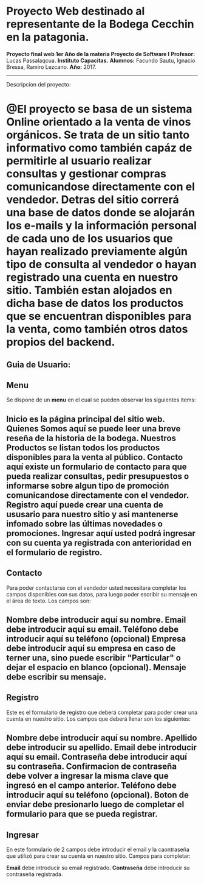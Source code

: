 Proyecto Web destinado al representante de la Bodega Cecchin en la patagonia.
=====
**Proyecto final web 1er Año de la materia Proyecto de Software I**
**Profesor:** Lucas Passalaqcua.
**Instituto Capacitas.**
**Alumnos:** Facundo Sautu, Ignacio Bressa, Ramiro Lezcano.
**Año:** 2017.

------------------------------------------------------------------------------------------

Descripcion del proyecto:

  @El proyecto se basa de un sistema Online orientado a la venta de vinos orgánicos.
  Se trata de un sitio tanto informativo como también capáz de permitirle al usuario
  realizar consultas y gestionar compras comunicandose directamente con el vendedor.
  Detras del sitio correrá una base de datos donde se alojarán los e-mails y la 
  información personal de cada uno de los usuarios que hayan realizado previamente 
  algún tipo de consulta al vendedor o hayan registrado una cuenta en nuestro sitio. 
  También estan alojados en dicha base de datos los productos que se encuentran disponibles
  para la venta, como también otros datos propios del backend.
======  

Guia de Usuario:
---
Menu
---
Se dispone de un **menu** en el cual se pueden observar los siguientes items:

**Inicio** es la página principal del sitio web.
**Quienes Somos** aquí se puede leer una breve reseña de la historia de la bodega.
**Nuestros Productos** se listan todos los productos disponibles para la venta al público.
**Contacto** aquí existe un formulario de contacto para que pueda realizar consultas, pedir 
presupuestos o informarse sobre algun tipo de promoción comunicandose directamente con el vendedor.
**Registro** aquí puede crear una cuenta de ususario para nuestro sitio y asi mantenerse infomado sobre
las últimas novedades o promociones.
**Ingresar** aquí usted podrá ingresar con su cuenta ya registrada con anterioridad en el formulario de
registro.
---

Contacto
---

Para poder contactarse con el vendedor usted necesitara completar los campos disponibles con sus datos, 
para luego poder escribir su mensaje en el área de texto.
Los campos son:

**Nombre** debe introducir aquí su nombre.
**Email** debe introducir aquí su email.
**Teléfono** debe introducir aquí su teléfono (opcional)
**Empresa** debe introducir aquí su empresa en caso de terner una, sino puede escribir "Particular" o dejar
el espacio en blanco (opcional).
**Mensaje** debe escribir su mensaje.
---

Registro
---

Este es el formulario de registro que deberá completar para poder crear una cuenta en nuestro sitio.
Los campos que deberá llenar son los siguientes:

**Nombre** debe introducir aquí su nombre.
**Apellido** debe introducir su apellido.
**Email** debe introducir aquí su email.
**Contraseña** debe introducir aquí su contraseña.
**Confirmacion de contraseña** debe volver a ingresar la misma clave que ingresó en el campo anterior.
**Teléfono** debe introducir aquí su teléfono (opcional).
**Boton de enviar** debe presionarlo luego de completar el formulario para que se pueda registrar.
---

Ingresar
---

En este formulario de 2 campos debe introducir el email y la caontraseña que utilizó para crear su cuenta
en nuestro sitio.
Campos para completar:

**Email** debe introducir su email registrado.
**Contraseña** debe introducir su contraseña registrada.
